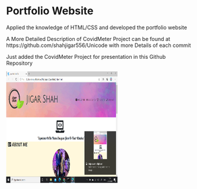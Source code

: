 # Portfolio Website
<p>Applied the knowledge of HTML/CSS and developed the portfolio website</p>
<p>A More Detailed Description of CovidMeter Project can be found at https://github.com/shahjigar556/Unicode with more Details of each commit</p>
<p>Just added the CovidMeter Project for presentation in this Github Repository</p>
<img src="portfolio.png" height="300px" width="300px">
